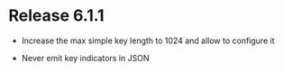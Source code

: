# Release 6.1.1

- Increase the max simple key length to 1024 and allow to configure it

- Never emit key indicators in JSON
